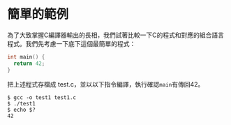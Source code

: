# 簡單的範例

為了大致掌握C編譯器輸出的長相，我們試著比較一下C的程式和對應的組合語言程式。我們先考慮一下底下這個最簡單的程式：

```c
int main() {
  return 42;
}
```

把上述程式存檔成 test.c，並以以下指令編譯，執行確認`main`有傳回42。

```text
$ gcc -o test1 test1.c
$ ./test1
$ echo $?
42
```

